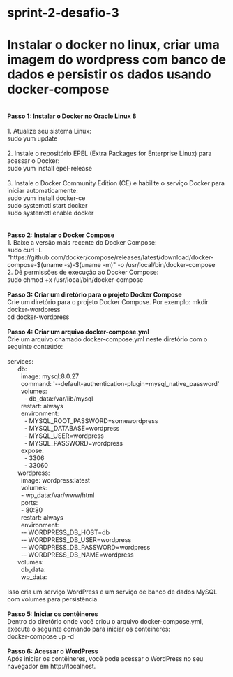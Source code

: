 # sprint-2-desafio-3
<h1><strong>Instalar o docker no linux, criar uma imagem do wordpress com banco de dados e persistir os dados usando docker-compose</strong></h1>
<br>
<strong>Passo 1: Instalar o Docker no Oracle Linux 8</strong>
<br><br>
	1. Atualize seu sistema Linux:
 <br>
	sudo yum update
 <br><br>
	2. Instale o repositório EPEL (Extra Packages for Enterprise Linux) para acessar o Docker:
 <br>
	sudo yum install epel-release
 <br><br>
	3. Instale o Docker Community Edition (CE) e habilite o serviço Docker para iniciar automaticamente:
 <br>
	sudo yum install docker-ce<br>
	sudo systemctl start docker<br>
	sudo systemctl enable docker<br>
 <br><br>
<strong>Passo 2: Instalar o Docker Compose</strong>
<br>
	1. Baixe a versão mais recente do Docker Compose:
 <br>
	sudo curl -L "https://github.com/docker/compose/releases/latest/download/docker-compose-$(uname -s)-$(uname -m)" -o /usr/local/bin/docker-compose
 <br>
	2. Dê permissões de execução ao Docker Compose:
 <br>
	sudo chmod +x /usr/local/bin/docker-compose
 <br><br>
<strong>Passo 3: Criar um diretório para o projeto Docker Compose</strong>
<br>
	Crie um diretório para o projeto Docker Compose. Por exemplo:
	mkdir docker-wordpress<br>
	cd docker-wordpress
 <br><br>
<strong>Passo 4: Criar um arquivo docker-compose.yml</strong>
<br>
	Crie um arquivo chamado docker-compose.yml neste diretório com o seguinte conteúdo:
 <br><br>
services:
<br>
  &nbsp;&nbsp;&nbsp;&nbsp;&nbsp;&nbsp;db:
	<br>
    &nbsp;&nbsp;&nbsp;&nbsp;&nbsp;&nbsp;&nbsp;&nbsp;image: mysql:8.0.27
		<br>
    &nbsp;&nbsp;&nbsp;&nbsp;&nbsp;&nbsp;&nbsp;&nbsp;command: '--default-authentication-plugin=mysql_native_password'
		<br>
    &nbsp;&nbsp;&nbsp;&nbsp;&nbsp;&nbsp;&nbsp;&nbsp;volumes:
		<br>
      &nbsp;&nbsp;&nbsp;&nbsp;&nbsp;&nbsp;&nbsp;&nbsp;&nbsp;&nbsp;- db_data:/var/lib/mysql
			<br>
    &nbsp;&nbsp;&nbsp;&nbsp;&nbsp;&nbsp;&nbsp;&nbsp;restart: always
		<br>
    &nbsp;&nbsp;&nbsp;&nbsp;&nbsp;&nbsp;&nbsp;&nbsp;environment:
		<br>
      &nbsp;&nbsp;&nbsp;&nbsp;&nbsp;&nbsp;&nbsp;&nbsp;&nbsp;&nbsp;- MYSQL_ROOT_PASSWORD=somewordpress
			<br>
      &nbsp;&nbsp;&nbsp;&nbsp;&nbsp;&nbsp;&nbsp;&nbsp;&nbsp;&nbsp;- MYSQL_DATABASE=wordpress
			<br>
      &nbsp;&nbsp;&nbsp;&nbsp;&nbsp;&nbsp;&nbsp;&nbsp;&nbsp;&nbsp;- MYSQL_USER=wordpress
			<br>
      &nbsp;&nbsp;&nbsp;&nbsp;&nbsp;&nbsp;&nbsp;&nbsp;&nbsp;&nbsp;- MYSQL_PASSWORD=wordpress
			<br>
    &nbsp;&nbsp;&nbsp;&nbsp;&nbsp;&nbsp;&nbsp;&nbsp;expose:
		<br>
      &nbsp;&nbsp;&nbsp;&nbsp;&nbsp;&nbsp;&nbsp;&nbsp;&nbsp;&nbsp;- 3306
			<br>
      &nbsp;&nbsp;&nbsp;&nbsp;&nbsp;&nbsp;&nbsp;&nbsp;&nbsp;&nbsp;- 33060
			<br>
  &nbsp;&nbsp;&nbsp;&nbsp;&nbsp;&nbsp;wordpress:
	<br>
    &nbsp;&nbsp;&nbsp;&nbsp;&nbsp;&nbsp;&nbsp;&nbsp;image: wordpress:latest
		<br>
    &nbsp;&nbsp;&nbsp;&nbsp;&nbsp;&nbsp;&nbsp;&nbsp;volumes:
		<br>
      &nbsp;&nbsp;&nbsp;&nbsp;&nbsp;&nbsp;&nbsp;&nbsp;- wp_data:/var/www/html
			<br>
    &nbsp;&nbsp;&nbsp;&nbsp;&nbsp;&nbsp;&nbsp;&nbsp;ports:
		<br>
      &nbsp;&nbsp;&nbsp;&nbsp;&nbsp;&nbsp;&nbsp;&nbsp;- 80:80
			<br>
    &nbsp;&nbsp;&nbsp;&nbsp;&nbsp;&nbsp;&nbsp;&nbsp;restart: always
		<br>
    &nbsp;&nbsp;&nbsp;&nbsp;&nbsp;&nbsp;&nbsp;&nbsp;environment:
		<br>
      &nbsp;&nbsp;&nbsp;&nbsp;&nbsp;&nbsp;&nbsp;&nbsp;-- WORDPRESS_DB_HOST=db
			<br>
      &nbsp;&nbsp;&nbsp;&nbsp;&nbsp;&nbsp;&nbsp;&nbsp;-- WORDPRESS_DB_USER=wordpress
			<br>
      &nbsp;&nbsp;&nbsp;&nbsp;&nbsp;&nbsp;&nbsp;&nbsp;-- WORDPRESS_DB_PASSWORD=wordpress
			<br>
      &nbsp;&nbsp;&nbsp;&nbsp;&nbsp;&nbsp;&nbsp;&nbsp;-- WORDPRESS_DB_NAME=wordpress
			<br>
&nbsp;&nbsp;&nbsp;&nbsp;&nbsp;&nbsp;volumes:
<br>
  &nbsp;&nbsp;&nbsp;&nbsp;&nbsp;&nbsp;&nbsp;&nbsp;db_data:
	<br>
  &nbsp;&nbsp;&nbsp;&nbsp;&nbsp;&nbsp;&nbsp;&nbsp;wp_data:
	<br><br>
Isso cria um serviço WordPress e um serviço de banco de dados MySQL com volumes para persistência.
<br><br>
<strong>Passo 5: Iniciar os contêineres</strong>
<br>
	Dentro do diretório onde você criou o arquivo docker-compose.yml, execute o seguinte comando para iniciar os contêineres:
 <br>
	docker-compose up -d
 <br><br>
<strong>Passo 6: Acessar o WordPress</strong>
<br>
	Após iniciar os contêineres, você pode acessar o WordPress no seu navegador em http://localhost.
